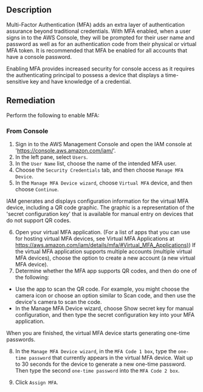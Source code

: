 ## Description

Multi-Factor Authentication (MFA) adds an extra layer of authentication assurance beyond traditional credentials. With MFA enabled, when a user signs in to the AWS Console, they will be prompted for their user name and password as well as for an authentication code from their physical or virtual MFA token. It is recommended that MFA be enabled for all accounts that have a console password.

Enabling MFA provides increased security for console access as it requires the authenticating principal to possess a device that displays a time-sensitive key and have knowledge of a credential.

## Remediation

Perform the following to enable MFA:

### From Console

1. Sign in to the AWS Management Console and open the IAM console at 'https://console.aws.amazon.com/iam/'.
2. In the left pane, select `Users`.
3. In the `User Name` list, choose the name of the intended MFA user.
4. Choose the `Security Credentials` tab, and then choose `Manage MFA Device`.
5. In the `Manage MFA Device wizard`, choose `Virtual MFA` device, and then choose `Continue`.

 IAM generates and displays configuration information for the virtual MFA device, including a QR code graphic. The graphic is a representation of the 'secret configuration key' that is available for manual entry on devices that do not support QR codes.

6. Open your virtual MFA application. (For a list of apps that you can use for hosting virtual MFA devices, see Virtual MFA Applications at [https://aws.amazon.com/iam/details/mfa/#Virtual_MFA_Applications)](https://aws.amazon.com/iam/details/mfa/#Virtual_MFA_Applications)) If the virtual MFA application supports multiple accounts (multiple virtual MFA devices), choose the option to create a new account (a new virtual MFA device).
7. Determine whether the MFA app supports QR codes, and then do one of the following:

 - Use the app to scan the QR code. For example, you might choose the camera icon or choose an option similar to Scan code, and then use the device's camera to scan the code.
 - In the Manage MFA Device wizard, choose Show secret key for manual configuration, and then type the secret configuration key into your MFA application.

 When you are finished, the virtual MFA device starts generating one-time passwords.

8. In the `Manage MFA Device wizard`, in the `MFA Code 1 box`, type the `one-time password` that currently appears in the virtual MFA device. Wait up to 30 seconds for the device to generate a new one-time password. Then type the second `one-time password` into the `MFA Code 2 box`.

9. Click `Assign MFA`.
